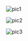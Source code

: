 ![pic1](https://github.com/user-attachments/assets/33e8a944-bb45-4584-bcc0-d46751898d8d)

![pic2](https://github.com/user-attachments/assets/88effbcb-4617-428f-bb23-7c2e8c4f74dc)

![pic3](https://github.com/user-attachments/assets/9528f66d-8a2d-4753-bc8d-571807384c02)
